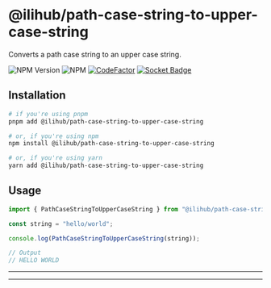 # @ilihub/path-case-string-to-upper-case-string

Converts a path case string to an upper case string.

![NPM Version](https://img.shields.io/npm/v/%40ilihub%2Fpath-case-string-to-upper-case-string?color=33cd56&logo=npm)
![NPM](https://img.shields.io/npm/l/%40ilihub%2Fpath-case-string-to-upper-case-string)
[![CodeFactor](https://www.codefactor.io/repository/github/ilihub/npm/badge)](https://www.codefactor.io/repository/github/ilihub/npm)
[![Socket Badge](https://socket.dev/api/badge/npm/package/@ilihub/path-case-string-to-upper-case-string)](https://socket.dev/npm/package/@ilihub/path-case-string-to-upper-case-string)

## Installation

```bash
# if you're using pnpm
pnpm add @ilihub/path-case-string-to-upper-case-string

# or, if you're using npm
npm install @ilihub/path-case-string-to-upper-case-string

# or, if you're using yarn
yarn add @ilihub/path-case-string-to-upper-case-string
```

## Usage

```javascript
import { PathCaseStringToUpperCaseString } from "@ilihub/path-case-string-to-upper-case-string";

const string = "hello/world";

console.log(PathCaseStringToUpperCaseString(string));

// Output
// HELLO WORLD
```

---

<!-- sponsors_and_backers_section_start -->

<!-- sponsors_and_backers_section_end -->

---
